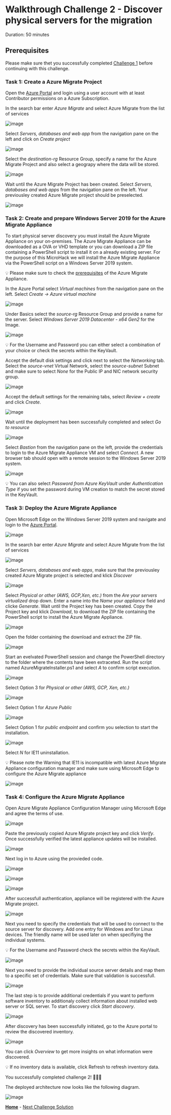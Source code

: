 # Walkthrough Challenge 2 - Discover physical servers for the migration

Duration: 50 minutes

## Prerequisites

Please make sure thet you successfully completed [Challenge 1](../challenge-1/solution.md) before continuing with this challenge.

### **Task 1: Create a Azure Migrate Project**

Open the [Azure Portal](https://portal.azure.com) and login using a user account with at least Contributor permissions on a Azure Subscription.

In the search bar enter *Azure Migrate* and select Azure Migrate from the list of services

![image](./img/AzMig1.png)

Select *Servers, databases and web app* from the navigation pane on the left and click on *Create project*

![image](./img/AzMig2.png)

Select the *destination-rg* Resource Group, specify a name for the Azure Migrate Project and also select a geograpy where the data will be stored.

![image](./img/AzMig3.png)

Wait until the Azure Migrate Project has been created. Select *Servers, databases and web apps* from the navigation pane on the left.
Your previousley created Azure Migrate project should be preselected.

![image](./img/AzMig4.png)


### **Task 2: Create and prepare Windows Server 2019 for the Azure Migrate Appliance**

To start physical server discovery you must install the Azure Migrate Appliance on your on-premises. The Azure Migrate Appliance can be downloaded as a OVA or VHD template or you can download a ZIP file containing a PowerShell script to install it on a already existing server. For the purpose of this MicroHack we will install the Azure Migrate Appliance via the PowerShell script on a Windows Server 2019 system.

💡 Please make sure to check the [prerequisites](https://learn.microsoft.com/en-us/azure/migrate/tutorial-discover-physical#prerequisites) of the Azure Migrate Appliance.

In the Azure Portal select *Virtual machines* from the navigation pane on the left. Select *Create -> Azure virtual machine*

![image](./img/AzMigApp1.png)

Under Basics select the *source-rg* Resource Group and provide a name for the server. Select *Windows Server 2019 Datacenter - x64 Gen2* for the Image.

![image](./img/AzMigApp2.png)

💡 For the Username and Password you can either select a combination of your choice or check the secrets within the KeyVault.

Accept the default disk settings and click next to select the *Networking* tab. Select the *source-vnet* Virtual Network, select the *source-subnet* Subnet and make sure to select *None* for the Public IP and NIC network security group.

![image](./img/AzMigApp3.png)

Accept the default settings for the remaining tabs, select *Review + create* and click *Create*.

![image](./img/AzMigApp4.png)

Wait until the deployment has been successfully completed and select *Go to resource*

![image](./img/AzMigApp5.png)

Select *Bastion* from the navigation pane on the left, provide the credentials to login to the Azure Migrate Appliance VM and select *Connect*. A new browser tab should open with a remote session to the Windows Server 2019 system.

![image](./img/AzMigApp6.png)

💡 You can also select *Password from Azure KeyVault* under *Authentication Type* if you set the password during VM creation to match the secret stored in the KeyVault.

### **Task 3: Deploy the Azure Migrate Appliance**

Open Microsoft Edge on the Windows Server 2019 system and navigate and login to the [Azure Portal](https://portal.azure.com).

![image](./img/AzMigApp7.png)

In the search bar enter *Azure Migrate* and select Azure Migrate from the list of services

![image](./img/AzMig1.png)

Select *Servers, databases and web apps*, make sure that the previousley created Azure Migrate project is selected and klick *Discover*

![image](./img/Discover1.png)

Select *Physical or other (AWS, GCP,Xen, etc.)* from the *Are your servers virtualized* drop down. Enter a name into the *Name your appliance* field and clicke *Generate*. Wait until the Project key has been created. Copy the Project key and klick *Download*, to download the ZIP file containing the PowerShell script to install the Azure Migrate Appliance.

![image](./img/Discover2.png)

Open the folder containing the download and extract the ZIP file.

![image](./img/Discover3.png)

Start an evelvated PowerShell session and change the PowerShell directory to the folder where the contents have been extraceted.
Run the script named AzureMigrateInstaller.ps1 and select *A* to confirm script execution.

![image](./img/Discover4.png)

Select Option 3 for *Physical or other (AWS, GCP, Xen, etc.)*

![image](./img/Discover5.png)

Select Option 1 for *Azure Public*

![image](./img/Discover6.png)

Select Option 1 for *public endpoint* and confirm you selection to start the installation.

![image](./img/Discover7.png)

Select *N* for IE11 uninstallation. 

💡 Please note the Warning that IE11 is incompatible with latest Azure Migrate Appliance configuration manager and make sure using Microsoft Edge to configure the Azure Migrate appliance

![image](./img/Discover8.png)

### **Task 4: Configure the Azure Migrate Appliance**

Open Azure Migrate Appliance Configuration Manager using Microsoft Edge and agree the terms of use.

![image](./img/Discover9.png)

Paste the previously copied Azure Migrate project key and click *Verify*. Once successfully verified the latest appliance updates will be installed.

![image](./img/Discover10.png)

Next log in to Azure using the provieded code.

![image](./img/Discover11.png)

![image](./img/Discover12.png)

![image](./img/Discover13.png)

After successfull authentication, appliance will be registered with the Azure Migrate project.

![image](./img/Discover14.png)

Next you need to specify the credentials that will be used to connect to the source server for discovery.
Add one entry for Windows and for Linux devices. The friendly name will be used later on when specifiying the individual systems.

💡 For the Username and Password check the secrets within the KeyVault.

![image](./img/Discover15.png)

Next you need to provide the individual source server details and map them to a specific set of credentials. Make sure that validation is successfull.

![image](./img/Discover16.png)

The last step is to provide additional credentials if you want to perform software inventory to additionaly collect information about installed web server or SQL server. To start discovery click *Start discovery*.

![image](./img/Discover17.png)

After discovery has been successfully initiated, go to the Azure portal to review the discovered inventory.

![image](./img/Discover18.png)

You can click *Overview* to get more insights on what information were discovered.

💡 If no inventory data is available, click Refresh to refresh inventory data.

You successfully completed challenge 2! 🚀🚀🚀

The deployed architecture now looks like the following diagram.

![image](./img/Challenge-2.jpg)

 **[Home](../../Readme.md)** - [Next Challenge Solution](../challenge-3/solution.md)
